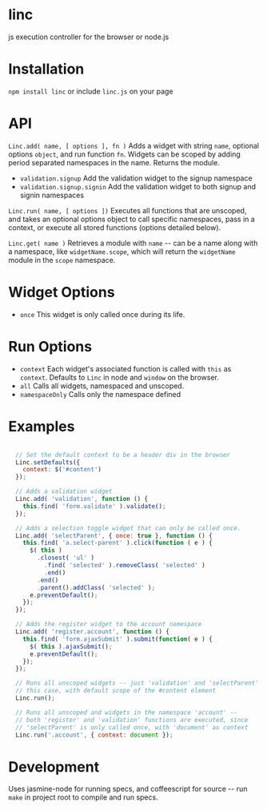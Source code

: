 linc
====

js execution controller for the browser or node.js

Installation
====
`npm install linc` or include `linc.js` on your page

API
====

`Linc.add( name, [ options ], fn )` Adds a widget with string `name`, optional options `object`, and run function `fn`. Widgets can be scoped by adding period separated namespaces in the name. Returns the module.
  * `validation.signup` Add the validation widget to the signup namespace
  * `validation.signup.signin` Add the validation widget to both signup and signin namespaces

`Linc.run( name, [ options ])` Executes all functions that are unscoped, and takes an optional options object to call specific namespaces, pass in a context, or execute all stored functions (options detailed below).

`Linc.get( name )` Retrieves a module with `name` -- can be a name along with a namespace, like `widgetName.scope`, which will return the `widgetName` module in the `scope` namespace.

Widget Options
====
* `once` This widget is only called once during its life.

Run Options
====
* `context` Each widget's associated function is called with `this` as `context`. Defaults to `Linc` in node and `window` on the browser.
* `all` Calls all widgets, namespaced and unscoped.
* `namespaceOnly` Calls only the namespace defined

Examples
====

```javascript

  // Set the default context to be a header div in the browser
  Linc.setDefaults({
    context: $('#content')
  });

  // Adds a validation widget 
  Linc.add( 'validation', function () {
    this.find( 'form.validate' ).validate();
  });

  // Adds a selection toggle widget that can only be called once.
  Linc.add( 'selectParent', { once: true }, function () {
    this.find( 'a.select-parent' ).click(function ( e ) {
      $( this )
        .closest( 'ul' )
          .find( 'selected' ).removeClass( 'selected' )
          .end()
        .end()
        .parent().addClass( 'selected' );
      e.preventDefault();
    });
  });

  // Adds the register widget to the account namespace
  Linc.add( 'register.account', function () {
    this.find( 'form.ajaxSubmit' ).submit(function( e ) {
      $( this ).ajaxSubmit();
      e.preventDefault();
    });
  });

  // Runs all unscoped widgets -- just 'validation' and 'selectParent' in
  // this case, with default scope of the #content element
  Linc.run();

  // Runs all unscoped and widgets in the namespace 'account' --
  // both 'register' and 'validation' functions are executed, since
  // 'selectParent' is only called once, with 'document' as context
  Linc.run('.account', { context: document });
```

Development
====

Uses jasmine-node for running specs, and coffeescript for source -- run `make` in project root to compile and run specs.
